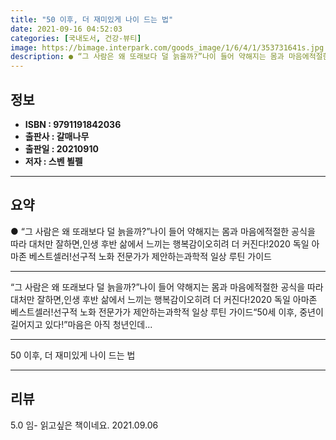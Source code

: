 ```yaml
---
title: "50 이후, 더 재미있게 나이 드는 법"
date: 2021-09-16 04:52:03
categories: [국내도서, 건강-뷰티]
image: https://bimage.interpark.com/goods_image/1/6/4/1/353731641s.jpg
description: ● “그 사람은 왜 또래보다 덜 늙을까?”나이 들어 약해지는 몸과 마음에적절한 공식을 따라 대처만 잘하면,인생 후반 삶에서 느끼는 행복감이오히려 더 커진다!2020 독일 아마존 베스트셀러!선구적 노화 전문가가 제안하는과학적 일상 루틴 가이드
---
```


## **정보**

- **ISBN : 9791191842036**
- **출판사 : 갈매나무**
- **출판일 : 20210910**
- **저자 : 스벤 뵐펠**

------



## **요약**

●  “그 사람은 왜 또래보다 덜 늙을까?”나이 들어 약해지는 몸과 마음에적절한 공식을 따라 대처만 잘하면,인생 후반 삶에서 느끼는 행복감이오히려 더 커진다!2020 독일 아마존 베스트셀러!선구적 노화 전문가가 제안하는과학적 일상 루틴 가이드

------

“그 사람은 왜 또래보다 덜 늙을까?”나이 들어 약해지는 몸과 마음에적절한 공식을 따라 대처만 잘하면,인생 후반 삶에서 느끼는 행복감이오히려 더 커진다!2020 독일 아마존 베스트셀러!선구적 노화 전문가가 제안하는과학적 일상 루틴 가이드“50세 이후, 중년이 길어지고 있다!”마음은 아직 청년인데... 

------


50 이후, 더 재미있게 나이 드는 법 

------


## **리뷰** 

5.0 임- 읽고싶은 책이네요. 2021.09.06 <br/>